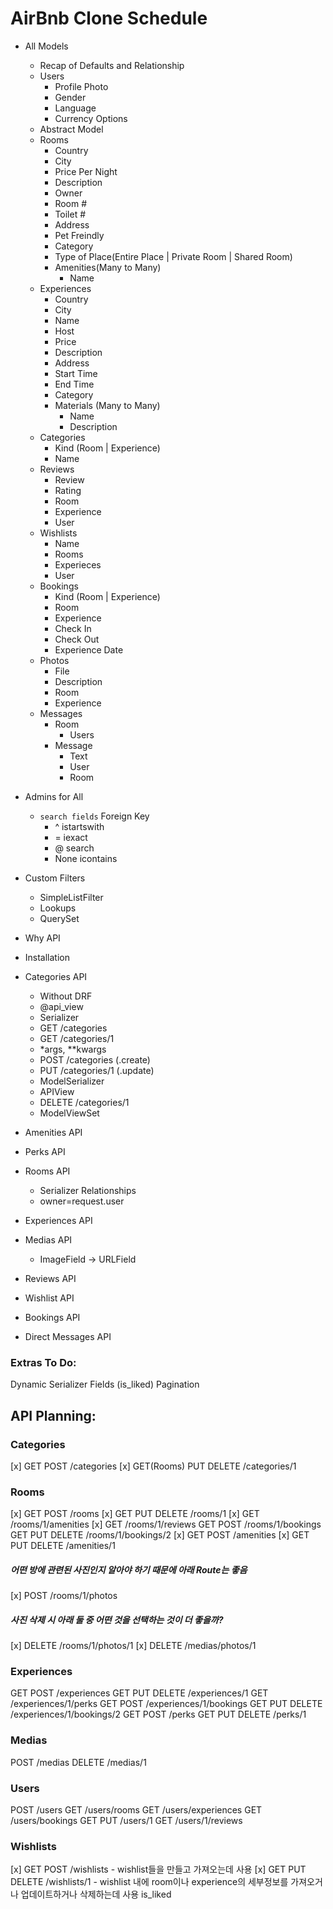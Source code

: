 # AirBnb Clone Schedule

- All Models
  - Recap of Defaults and Relationship
  - Users
    - Profile Photo
    - Gender
    - Language
    - Currency Options
  - Abstract Model
  - Rooms
    - Country
    - City
    - Price Per Night
    - Description
    - Owner
    - Room #
    - Toilet #
    - Address
    - Pet Freindly
    - Category
    - Type of Place(Entire Place | Private Room | Shared Room)
    - Amenities(Many to Many)
      - Name
  - Experiences
    - Country
    - City
    - Name
    - Host
    - Price
    - Description
    - Address
    - Start Time
    - End Time
    - Category
    - Materials (Many to Many)
      - Name
      - Description
  - Categories
    - Kind (Room | Experience)
    - Name
  - Reviews
    - Review
    - Rating
    - Room
    - Experience
    - User
  - Wishlists
    - Name
    - Rooms
    - Experieces
    - User
  - Bookings
    - Kind (Room | Experience)
    - Room
    - Experience
    - Check In
    - Check Out
    - Experience Date
  - Photos
    - File
    - Description
    - Room
    - Experience
  - Messages
    - Room
      - Users
    - Message
      - Text
      - User
      - Room
- Admins for All
  - `search fields` Foreign Key
    - ^ istartswith
    - = iexact
    - @ search
    - None icontains
- Custom Filters

  - SimpleListFilter
  - Lookups
  - QuerySet

- Why API
- Installation
- Categories API
  - Without DRF
  - @api_view
  - Serializer
  - GET /categories
  - GET /categories/1
  - \*args, \*\*kwargs
  - POST /categories (.create)
  - PUT /categories/1 (.update)
  - ModelSerializer
  - APIView
  - DELETE /categories/1
  - ModelViewSet
- Amenities API
- Perks API
- Rooms API
  - Serializer Relationships
  - owner=request.user
- Experiences API
- Medias API
  - ImageField -> URLField
- Reviews API
- Wishlist API
- Bookings API
- Direct Messages API

### Extras To Do:

Dynamic Serializer Fields (is_liked)
Pagination

## API Planning:

### Categories

[x] GET POST /categories
[x] GET(Rooms) PUT DELETE /categories/1

### Rooms

[x] GET POST /rooms
[x] GET PUT DELETE /rooms/1
[x] GET /rooms/1/amenities
[x] GET /rooms/1/reviews
GET POST /rooms/1/bookings
GET PUT DELETE /rooms/1/bookings/2
[x] GET POST /amenities
[x] GET PUT DELETE /amenities/1

##### 어떤 방에 관련된 사진인지 알아야 하기 때문에 아래 Route는 좋음

[x] POST /rooms/1/photos

##### 사진 삭제 시 아래 둘 중 어떤 것을 선택하는 것이 더 좋을까?

[x] DELETE /rooms/1/photos/1
[x] DELETE /medias/photos/1

### Experiences

GET POST /experiences
GET PUT DELETE /experiences/1
GET /experiences/1/perks
GET POST /experiences/1/bookings
GET PUT DELETE /experiences/1/bookings/2
GET POST /perks
GET PUT DELETE /perks/1

### Medias

POST /medias
DELETE /medias/1

### Users

POST /users
GET /users/rooms
GET /users/experiences
GET /users/bookings
GET PUT /users/1
GET /users/1/reviews

### Wishlists

[x] GET POST /wishlists - wishlist들을 만들고 가져오는데 사용
[x] GET PUT DELETE /wishlists/1 - wishlist 내에 room이나 experience의 세부정보를 가져오거나 업데이트하거나 삭제하는데 사용
is_liked

